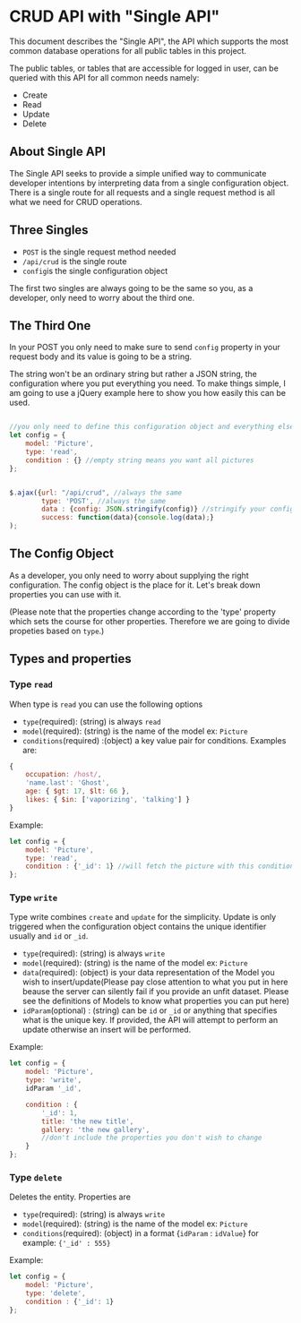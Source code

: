 # CRUD API with "Single API"

This document describes the "Single API", the API which supports the most common database operations for all public tables in this project.

The public tables, or tables that are accessible for logged in user, can be queried with this API for all common needs namely:
* Create
* Read
* Update
* Delete

## About Single API 

The Single API seeks to provide a simple unified way to communicate developer intentions by interpreting data from a single configuration object. There is a single route for all requests and a single request method is all what we need for CRUD operations.

## Three Singles 

* `POST` is the single request method needed
* `/api/crud` is the single route
* `config`is the single configuration object

The first two singles are always going to be the same so you, as a developer, only need to worry about the third one.


## The Third One

In your POST you only need to make sure to send `config` property in your request body and its value is going to be a string.

The string won't be an ordinary string but rather a JSON string, the configuration where you put everything you need. To make things simple, I am going to use a jQuery example here to show you how easily this can be used.


```javascript

//you only need to define this configuration object and everything else stays the same
let config = {
	model: 'Picture',
	type: 'read',
	condition : {} //empty string means you want all pictures
};


$.ajax({url: "/api/crud", //always the same
		type: 'POST', //always the same
		data : {config: JSON.stringify(config)} //stringify your config
		success: function(data){console.log(data);}
);

``` 

## The Config Object

As a developer, you only need to worry about supplying the right configuration. The config object is the place for it. Let's break down properties you can use with it.

(Please note that the properties change according to the 'type' property which sets the course for other properties. Therefore we are going to divide propeties based on `type`.)

## Types and properties

### Type `read`

When type is `read` you can use the following options

* `type`(required): (string) is always `read`
* `model`(required): (string) is the name of the model ex: `Picture`
* `conditions`(required) :(object) a key value pair for conditions. Examples are:

```javascript
{
	occupation: /host/,
	'name.last': 'Ghost',
	age: { $gt: 17, $lt: 66 },
	likes: { $in: ['vaporizing', 'talking'] }
}

```

Example:

```javascript
let config = {
	model: 'Picture',
	type: 'read',
	condition : {'_id': 1} //will fetch the picture with this condition	
};

```
### Type `write`

Type write combines `create` and `update` for the simplicity. Update is only triggered when the configuration object contains the unique identifier usually and `id` or `_id`.


* `type`(required): (string) is always `write`
* `model`(required): (string) is the name of the model ex: `Picture`
* `data`(required): (object) is your data representation of the Model you wish to insert/update(Please pay close attention to what you put in here beause the server can silently fail if you provide an unfit dataset. Please see the definitions of Models to know what properties you can put here)
* `idParam`(optional) : (string) can be `id` or `_id` or anything that specifies what is the unique key. If provided, the API will attempt to perform an update otherwise an insert will be performed.
 
Example:

```javascript
let config = {
	model: 'Picture',
	type: 'write',
	idParam '_id',

	condition : {
		'_id': 1,
		title: 'the new title',
	    gallery: 'the new gallery',
	    //don't include the properties you don't wish to change
	}
};

```

### Type `delete`

Deletes the entity. Properties are

* `type`(required): (string) is always `write`
* `model`(required): (string) is the name of the model ex: `Picture`
* `conditions`(required): (object) in a format {`idParam` : `idValue`} for example: `{'_id' : 555}`

Example:

```javascript
let config = {
	model: 'Picture',
	type: 'delete',
	condition : {'_id': 1}
};
```